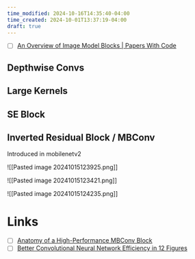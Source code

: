```yaml
---
time_modified: 2024-10-16T14:35:40-04:00
time_created: 2024-10-01T13:37:19-04:00
draft: true
---
```

- [ ] [An Overview of Image Model Blocks | Papers With Code](https://paperswithcode.com/methods/category/image-model-blocks)

## Depthwise Convs



## Large Kernels


## SE Block






## Inverted Residual Block / MBConv
Introduced in mobilenetv2

![[Pasted image 20241015123925.png]]

![[Pasted image 20241015123421.png]]






![[Pasted image 20241015124235.png]]

# Links
- [ ] [Anatomy of a High-Performance MBConv Block](https://www.linkedin.com/pulse/anatomy-high-performance-mbconv-block-andrew-lavin/)
- [ ] [Better Convolutional Neural Network Efficiency in 12 Figures](https://www.linkedin.com/pulse/better-convolutional-neural-network-efficiency-12-figures-lavin-c9dgc/)